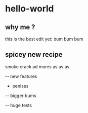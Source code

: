 # hello-world

## why me ? 




this is the best edit yet:
bum bum bum


## spicey new recipe

smoke crack
ad mores
as as as

-- new features
- penises


-- bigger bums


-- huge tests


